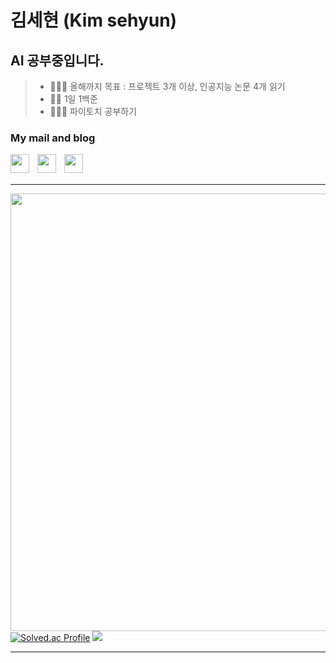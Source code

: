 # 김세현 (Kim sehyun)
## AI 공부중입니다.
>- 🏃🏻‍♀️ 올해까지 목표 : 프로젝트 3개 이상, 인공지능 논문 4개 읽기
>- 🏃🏻 1일 1백준
>- 🏃🏻‍♂️ 파이토치 공부하기

### My mail and blog
<a href="mailto:aprkfrmrgua@gmail.com" target="_blank">
  <img src="https://user-images.githubusercontent.com/101509164/196611221-2e0f4522-8b05-4895-a00d-148394ad7811.png" style="padding-right:10px;" width="30" align="left">
</a>
<a href="mailto:dnjfdid14@naver.com" target="_blank">
  <img src="https://user-images.githubusercontent.com/101509164/196611966-8736d416-ee3e-4f7d-9105-05f560be95e0.png" style="padding-right:10px;" width="30" align="left">
</a>
<a href="https://velog.io/@aprkfrmrgua" target="_blank">
  <img src="https://user-images.githubusercontent.com/101509164/196610533-424a8bb1-a6c6-48f2-a249-9535aca149da.png" style="padding-right:10px;" width="30" align="left">
</a>
<br/>
<br/>

---
<a href="https://velog.io/@aprkfrmrgua" target="_blank">
  <img src="https://activity-graph.herokuapp.com/graph?username=repairedserver&theme=github" width="700" align="left">
</a>
<br/>

[![Solved.ac Profile](http://mazassumnida.wtf/api/v2/generate_badge?boj=aprkfrmrgua1)](https://solved.ac/aprkfrmrgua1/)
</a>
<img src="http://mazandi.herokuapp.com/api?handle=aprkfrmrgua1&theme=dark"/>

---
